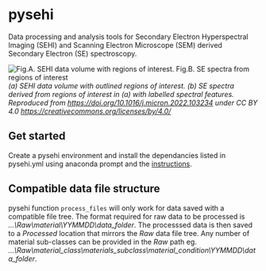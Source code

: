 # pysehi
 Data processing and analysis tools for Secondary Electron Hyperspectral Imaging (SEHI) and Scanning Electron Microscope (SEM) derived Secondary Electron (SE) spectroscopy.
 
![Fig.A. SEHI data volume with regions of interest. Fig.B. SE spectra from regions of interest](https://ars.els-cdn.com/content/image/1-s2.0-S0968432822000300-gr2_lrg.jpg?raw=true "Title")
*(a) SEHI data volume with outlined regions of interest. (b) SE spectra derived from regions of interest in (a) with labelled spectral features. Reproduced from https://doi.org/10.1016/j.micron.2022.103234 under CC BY 4.0 https://creativecommons.org/licenses/by/4.0/*

## Get started
Create a pysehi environment and install the dependancies listed in pysehi.yml using anaconda prompt and the [instructions](https://conda.io/projects/conda/en/latest/user-guide/tasks/manage-environments.html#creating-an-environment-from-an-environment-yml-file).

## Compatible data file structure
pysehi function `process_files` will only work for data saved with a compatible file tree.
The format required for raw data to be processed is *...\Raw\material\YYMMDD\data_folder*. The processsed data is then saved to a *Processed* location that mirrors the *Raw* data file tree.
Any number of material sub-classes can be provided in the *Raw* path eg. *...\Raw\material_class\materials_subclass\material_condition\YYMMDD\data_folder*.
